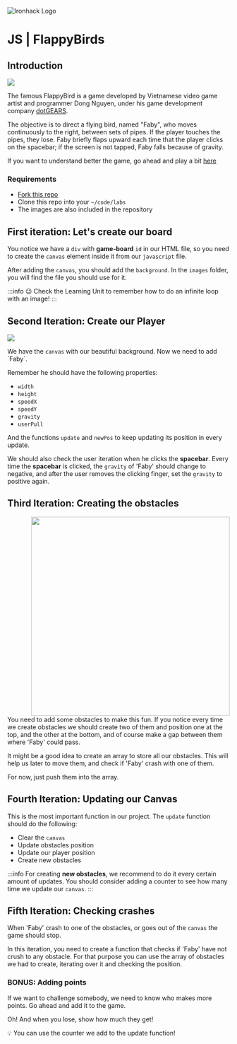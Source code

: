 ![Ironhack Logo](https://i.imgur.com/1QgrNNw.png)

# JS | FlappyBirds

## Introduction

![](https://s3-eu-west-1.amazonaws.com/ih-materials/uploads/upload_6706fdbfdce80220b94fc6c04e2c990d.jpg)

The famous FlappyBird is a game developed by Vietnamese video game artist and programmer Dong Nguyen, under his game development company [dotGEARS](https://en.wikipedia.org/wiki/DotGEARS).

The objective is to direct a flying bird, named "Faby", who moves continuously to the right, between sets of pipes. If the player touches the pipes, they lose. Faby briefly flaps upward each time that the player clicks on the spacebar; if the screen is not tapped, Faby falls because of gravity.

If you want to understand better the game, go ahead and play a bit [here](http://flappybird.io/)

### Requirements

- [Fork this repo]()
- Clone this repo into your `~/code/labs`
- The images are also included in the repository

## First iteration: Let's create our board

You notice we have a `div` with **game-board** `id` in our HTML file, so you need to create the `canvas` element inside it from our `javascript` file.

After adding the `canvas`, you should add the `background`. In the `images` folder, you will find the file you should use for it.

:::info
:wink: Check the Learning Unit to remember how to do an infinite loop with an image!
:::


## Second Iteration: Create our Player

![](https://s3-eu-west-1.amazonaws.com/ih-materials/uploads/upload_5279ab3427a72a2fbf77cbc9e2b32664.png)

We have the `canvas` with our beautiful background. Now we need to add ´Faby´.

Remember he should have the following properties:

- `width`
- `height`
- `speedX`
- `speedY`
- `gravity`
- `userPull`

And the functions `update` and `newPos` to keep updating its position in every update.

We should also check the user iteration when he clicks the **spacebar**. Every time the **spacebar** is clicked, the `gravity` of 'Faby' should change to negative, and after the user removes the clicking finger, set the `gravity` to positive again.

## Third Iteration: Creating the obstacles

<img src="https://s3-eu-west-1.amazonaws.com/ih-materials/uploads/upload_032b5d79ab1c7412e747473b679f0b59.png" alt="" style="width:450px; float:right; margin-left: 50px"/>

You need to add some obstacles to make this fun. If you notice every time we create obstacles we should create two of them and position one at the top, and the other at the bottom, and of course make a gap between them where 'Faby' could pass.

It might be a good idea to create an array to store all our obstacles. This will help us later to move them, and check if 'Faby' crash with one of them.

For now, just push them into the array.

## Fourth Iteration: Updating our Canvas

This is the most important function in our project. The `update` function should do the following:

- Clear the `canvas`
- Update obstacles position
- Update our player position
- Create new obstacles

:::info
For creating **new obstacles**, we recommend to do it every certain amount of updates. You should consider adding a counter to see how many time we update our `canvas`.
:::

## Fifth Iteration: Checking crashes

When 'Faby' crash to one of the obstacles, or goes out of the `canvas` the game should stop.

In this iteration, you need to create a function that checks if 'Faby' have not crush to any obstacle. For that purpose you can use the array of obstacles we had to create, iterating over it and checking the position.

### BONUS: Adding points

If we want to challenge somebody, we need to know who makes more points. Go ahead and add it to the game.

Oh! And when you lose, show how much they get!

:bulb: You can use the counter we add to the update function!
